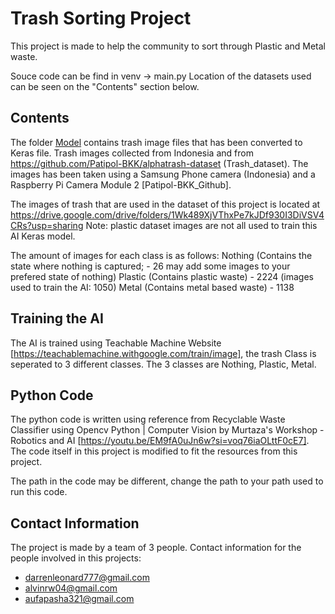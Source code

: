# Trash Sorting Project

This project is made to help the community to sort through Plastic and Metal waste.

Souce code can be find in venv -> main.py
Location of the datasets used can be seen on the "Contents" section below.

## Contents

The folder [Model](Model) contains trash image files that has been converted to Keras file. Trash images collected from Indonesia and from https://github.com/Patipol-BKK/alphatrash-dataset (Trash_dataset). The images has been taken using a Samsung Phone camera (Indonesia) and a Raspberry Pi Camera Module 2 [Patipol-BKK_Github].

The images of trash that are used in the dataset of this project is located at https://drive.google.com/drive/folders/1Wk489XjVThxPe7kJDf930I3DiVSV4CRs?usp=sharing
Note: plastic dataset images are not all used to train this AI Keras model.

The amount of images for each class is as follows:
Nothing (Contains the state where nothing is captured;      - 26
         may add some images to your prefered state of
         nothing)
Plastic (Contains plastic waste)                            - 2224 (images used to train the AI: 1050)
Metal   (Contains metal based waste)                        - 1138

## Training the AI

The AI is trained using Teachable Machine Website [https://teachablemachine.withgoogle.com/train/image], the trash Class is seperated to 3 different classes.
The 3 classes are Nothing, Plastic, Metal.

## Python Code

The python code is written using reference from Recyclable Waste Classifier using Opencv Python | Computer Vision by Murtaza's Workshop - Robotics and AI [https://youtu.be/EM9fA0uJn6w?si=voq76iaOLttF0cE7]. The code itself in this project is modified to fit the resources from this project.

The path in the code may be different, change the path to your path used to run this code.

## Contact Information

The project is made by a team of 3 people. Contact information for the people involved in this projects:
- darrenleonard777@gmail.com
- alvinrw04@gmail.com
- aufapasha321@gmail.com
